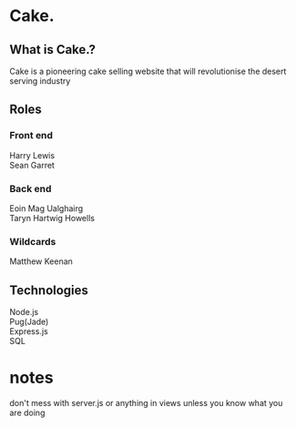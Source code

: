 # Cake.
## What is Cake.?
Cake is a pioneering cake selling website that will revolutionise the desert serving industry
##
## Roles
### Front end
Harry Lewis  
Sean Garret  
### Back end
Eoin Mag Ualghairg  
Taryn Hartwig Howells  
### Wildcards
Matthew Keenan
##
## Technologies
Node.js  
Pug(Jade)  
Express.js  
SQL  


# notes
don't mess with server.js or anything in views unless you know what you are doing